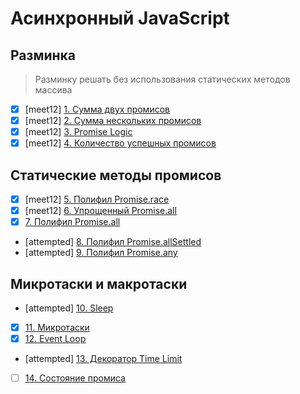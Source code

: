 # Асинхронный JavaScript

## Разминка
> Разминку решать без использования статических методов массива
- [x] [meet12] [1. Сумма двух промисов](1.add-two-promises.js)
- [x] [meet12] [2. Сумма нескольких промисов](2.add-all-promises.js)
- [x] [meet12] [3. Promise Logic](3.promise-logic.js)
- [x] [meet12] [4. Количество успешных промисов](4.count-fulfilled-promises.js)

## Статические методы промисов
- [x] [meet12] [5. Полифил Promise.race](5.race.js)
- [x] [meet12] [6. Упрощенный Promise.all](6.simple-all.js)
- [x] [7. Полифил Promise.all](7.all.js)
- [attempted] [8. Полифил Promise.allSettled](8.all-settled.js)
- [attempted] [9. Полифил Promise.any](9.any.js)

## Микротаски и макротаски
- [attempted] [10. Sleep](10.sleep.js)
- [x] [11. Микротаски](11.microtasks.js)
- [x] [12. Event Loop](12.event-loop.js)
- [attempted] [13. Декоратор Time Limit](13.time-limit.js)
- [ ] [14. Состояние промиса](14.state.js)